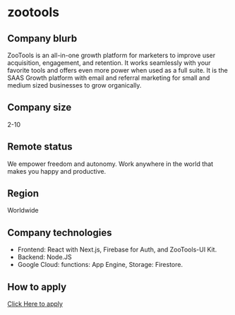 # zootools

## Company blurb

ZooTools is an all-in-one growth platform for marketers to improve user acquisition, engagement, and retention. It works seamlessly with your favorite tools and offers even more power when used as a full suite. It is the SAAS Growth platform with email and referral marketing for small and medium sized businesses to grow organically.


## Company size

2-10


## Remote status


We empower freedom and autonomy. Work anywhere in the world that makes you happy and productive.



## Region

Worldwide




## Company technologies

- Frontend: React with Next.js, Firebase for Auth, and ZooTools-UI Kit.
- Backend: Node.JS
- Google Cloud: functions: App Engine, Storage: Firestore.




## How to apply




[Click Here to apply](https://zootools.notion.site/Careers-at-ZooTools-2e2815794b14415daca297506c54cb69)